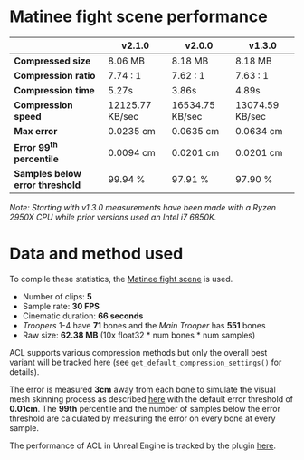 # Matinee fight scene performance

|                       | v2.1.0 | v2.0.0 | v1.3.0 |
| --------------------- | --------- | --------- | --------- |
| **Compressed size**   | 8.06 MB | 8.18 MB | 8.18 MB |
| **Compression ratio** | 7.74 : 1 | 7.62 : 1 | 7.63 : 1 |
| **Compression time**  | 5.27s | 3.86s | 4.89s |
| **Compression speed**  | 12125.77 KB/sec | 16534.75 KB/sec | 13074.59 KB/sec |
| **Max error**         | 0.0235 cm | 0.0635 cm | 0.0634 cm |
| **Error 99<sup>th</sup> percentile** | 0.0094 cm | 0.0201 cm | 0.0201 cm |
| **Samples below error threshold** | 99.94 % | 97.91 % | 97.90 % |

*Note: Starting with v1.3.0 measurements have been made with a Ryzen 2950X CPU while prior versions used an Intel i7 6850K.*

# Data and method used

To compile these statistics, the [Matinee fight scene](https://nfrechette.github.io/2017/10/05/acl_in_ue4/) is used.

*  Number of clips: **5**
*  Sample rate: **30 FPS**
*  Cinematic duration: **66 seconds**
*  *Troopers* 1-4 have **71** bones and the *Main Trooper* has **551** bones
*  Raw size: **62.38 MB** (10x float32 * num bones * num samples)

ACL supports various compression methods but only the overall best variant will be tracked here (see `get_default_compression_settings()` for details).

The error is measured **3cm** away from each bone to simulate the visual mesh skinning process as described [here](error_metrics.md) with the default error threshold of **0.01cm**. The **99th** percentile and the number of samples below the error threshold are calculated by measuring the error on every bone at every sample.

The performance of ACL in Unreal Engine is tracked by the plugin [here](https://github.com/nfrechette/acl-ue4-plugin/blob/develop/Docs/fight_scene_performance.md).
